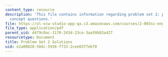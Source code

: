 ```yaml
---
content_type: resource
description: 'This file contains information regarding problem set 2: problems and
  concept questions.'
file: https://ol-ocw-studio-app-qa.s3.amazonaws.com/courses/2-003sc-engineering-dynamics-fall-2011/e2a0002858dc5936f7332cee0377eb70_MIT2_003SCF11_pset2_sol.pdf
file_type: application/pdf
parent_uid: d479c0ac-1170-243d-23ce-3aa59b83a427
resourcetype: Document
title: Problem Set 2 Solutions
uid: e2a00028-58dc-5936-f733-2cee0377eb70
---
```

